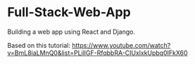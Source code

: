 # Full-Stack-Web-App
Building a web app using React and Django.

Based on this tutorial: https://www.youtube.com/watch?v=BmL8iaLMnQ0&list=PLillGF-RfqbbRA-CIUxlxkUpbq0IFkX60

